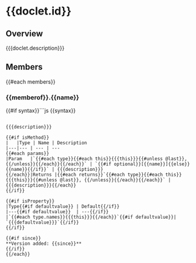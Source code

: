 # {{doclet.id}}

## Overview

{{{doclet.description}}}

## Members

{{#each members}}
### <a id="{{id}}">{{memberof}}.{{name}}</a>

{{#if syntax}}```js
{{syntax}}
```{{/if}}

{{{description}}}

{{#if isMethod}}
|   |Type | Name | Description
|---|--- | --- | ---
{{#each params}}
|Param   |`{{#each type}}{{#each this}}{{{this}}}{{#unless @last}}, {{/unless}}{{/each}}{{/each}}` | `{{#if optional}}[{{name}}]{{else}}{{name}}{{/if}}` | {{{description}}}
{{/each}}|Returns |{{#each returns}}`{{#each type}}{{#each this}}{{{this}}}{{#unless @last}}, {{/unless}}{{/each}}{{/each}}` | {{{description}}}{{/each}}
{{/if}}

{{#if isProperty}}
|Type{{#if defaultvalue}} | Default{{/if}}
|---{{#if defaultvalue}}  | ---{{/if}}
|`{{#each type.names}}{{{this}}}{{/each}}`{{#if defaultvalue}}| `{{{defaultvalue}}}`{{/if}}
{{/if}}

{{#if since}}
**Version added: {{since}}**
{{/if}}
{{/each}}